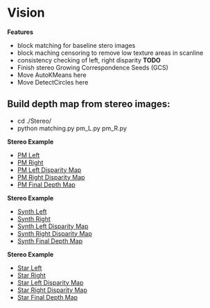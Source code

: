 # Vision
__Features__
* block matching for baseline stero images
* block maching censoring to remove low texture areas in scanline
* consistency checking of left, right disparity
__TODO__
* Finish stereo Growing Correspondence Seeds (GCS)
* Move AutoKMeans here
* Move DetectCircles here

## Build depth map from stereo images:
* cd ./Stereo/
* python matching.py pm_L.py pm_R.py

__Stereo Example__
* [PM Left](Stereo/pm_L.tif)
* [PM Right](Stereo/pm_R.tif)
* [PM Left Disparity Map](Stereo/pm_L_disparity.png)
* [PM Right Disparity Map](Stereo/pm_R_disparity.png)
* [PM Final Depth Map](Stereo/pm_depth.png)

__Stereo Example__
* [Synth Left](Stereo/synth_L.tif)
* [Synth Right](Stereo/synth_R.tif)
* [Synth Left Disparity Map](Stereo/synth_L_disparity.png)
* [Synth Right Disparity Map](Stereo/synth_R_disparity.png)
* [Synth Final Depth Map](Stereo/synth_depth.png)

__Stereo Example__
* [Star Left](Stereo/star_L.jpg)
* [Star Right](Stereo/star_R.jpg)
* [Star Left Disparity Map](Stereo/star_L_disparity.png)
* [Star Right Disparity Map](Stereo/star_R_disparity.png)
* [Star Final Depth Map](Stereo/star_depth.png)
